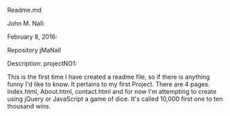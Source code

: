 Readme.md

John M. Nall:

February 8, 2016:

Repository jMaNall

Description: projectNO1:

This is the first time I have created a readme file, so if there is anything funny
I'd like to know. It pertains to my first Project.
There are 4 pages. Index.html, About.html, contact.html and for now I'm attempting 
to create using jQuery or JavaScript a game of dice. It's called 10,000 first one to
ten thousand wins.
